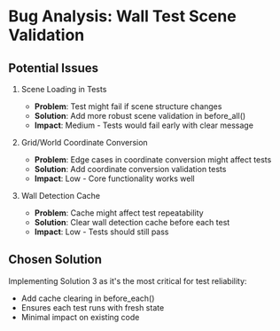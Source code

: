# Bug Analysis: Wall Test Scene Validation

## Potential Issues

1. Scene Loading in Tests
   - **Problem**: Test might fail if scene structure changes
   - **Solution**: Add more robust scene validation in before_all()
   - **Impact**: Medium - Tests would fail early with clear message

2. Grid/World Coordinate Conversion
   - **Problem**: Edge cases in coordinate conversion might affect tests
   - **Solution**: Add coordinate conversion validation tests
   - **Impact**: Low - Core functionality works well

3. Wall Detection Cache
   - **Problem**: Cache might affect test repeatability
   - **Solution**: Clear wall detection cache before each test
   - **Impact**: Low - Tests should still pass

## Chosen Solution

Implementing Solution 3 as it's the most critical for test reliability:
- Add cache clearing in before_each()
- Ensures each test runs with fresh state
- Minimal impact on existing code